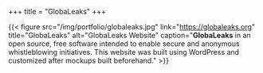 +++
title = "GlobaLeaks"
+++

{{< figure src="/img/portfolio/globaleaks.jpg" link="https://globaleaks.org" title="GlobaLeaks" alt="GlobaLeaks Website" caption="**GlobaLeaks** in an open source, free software intended to enable secure and anonymous whistleblowing initiatives. This website was built using WordPress and customized after mockups built beforehand." >}}
